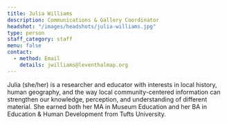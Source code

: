 ```yaml
---
title: Julia Williams
description: Communications & Gallery Coordinator
headshot: "/images/headshots/julia-williams.jpg"
type: person
staff_category: staff
menu: false
contact:
  - method: Email
    details: jwilliams@leventhalmap.org
---
```


Julia (she/her) is a researcher and educator with interests in local history, human geography, and the way local community-centered information can strengthen our knowledge, perception, and understanding of different material. She earned both her MA in Museum Education and her BA in Education & Human Development from Tufts University.

